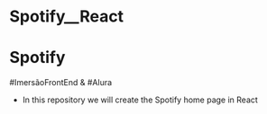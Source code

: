 # Spotify__React

# Spotify

#ImersãoFrontEnd & #Alura 

- In this repository we will create the Spotify home page in React 
